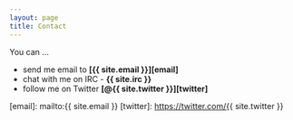 ```yaml
---
layout: page
title: Contact
---
```


You can &hellip;

- send me email to **[{{ site.email }}][email]**
- chat with me on IRC - **{{ site.irc }}**
- follow me on Twitter **[@{{ site.twitter }}][twitter]**

[email]: mailto:{{ site.email }}
[twitter]: https://twitter.com/{{ site.twitter }}

